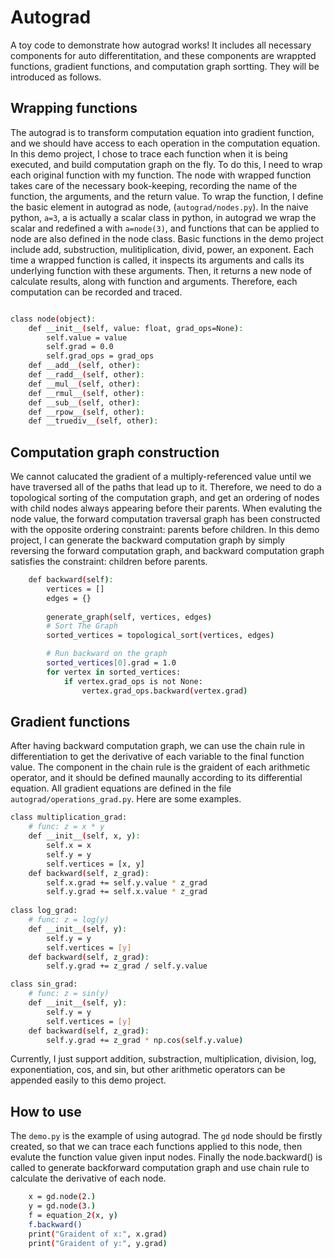 # Autograd
A toy code to demonstrate how autograd works! It includes all necessary components for auto differentitation, and these components are wrappted functions, gradient functions, and computation graph sortting. They will be introduced as follows.

## Wrapping functions
The autograd is to transform computation equation into gradient function, and we should have access to each operation in the computation equation. In this demo project, I chose to trace each function when it is being executed, and build computation graph on the fly. To do this, I need to wrap each original function with my function. The node with wrapped function takes care of the necessary book-keeping, recording the name of the function, the arguments, and the return value. To wrap the function, I define the basic element in autograd as node, (`autograd/nodes.py`). In the naive python, `a=3`, a is actually a scalar class in python, in autograd we wrap the scalar and redefined a with `a=node(3)`, and functions that can be applied to node are also defined in the node class. Basic functions in the demo project include add, substruction, mulitiplication, divid, power, an exponent. Each time a wrapped function is called, it inspects its arguments and calls its underlying function with these arguments. Then, it returns a new node of calculate results, along with function and arguments. Therefore, each computation can be recorded and traced.
```bash

class node(object):
    def __init__(self, value: float, grad_ops=None):
        self.value = value
        self.grad = 0.0 
        self.grad_ops = grad_ops
    def __add__(self, other):
    def __radd__(self, other):
    def __mul__(self, other):
    def __rmul__(self, other):
    def __sub__(self, other):
    def __rpow__(self, other):
    def __truediv__(self, other):
```
## Computation graph construction
We cannot calucated the gradient of a multiply-referenced value until we have traversed all of the paths that lead up to it. Therefore, we need to do a topological sorting of the computation graph, and get an ordering of nodes with child nodes always appearing before their parents. When evaluting the node value, the forward computation traversal graph has been constructed with the opposite ordering constraint: parents before children. In this demo project, I can generate the backward computation graph by simply reversing the forward computation graph, and backward computation graph satisfies the constraint: children before parents.

```bash
    def backward(self):
        vertices = []
        edges = {}
        
        generate_graph(self, vertices, edges)
        # Sort The Graph
        sorted_vertices = topological_sort(vertices, edges)

        # Run backward on the graph
        sorted_vertices[0].grad = 1.0
        for vertex in sorted_vertices:
            if vertex.grad_ops is not None:
                vertex.grad_ops.backward(vertex.grad)
```


## Gradient functions
After having backward computation graph, we can use the chain rule in differentiation to get the derivative of each variable to the final function value. The component in the chain rule is the graident of each arithmetic operator, and it should be defined maunally according to its differential equation. All gradient equations are defined in the file `autograd/operations_grad.py`. Here are some examples.

```bash
class multiplication_grad:
    # func: z = x * y
    def __init__(self, x, y):
        self.x = x
        self.y = y
        self.vertices = [x, y]
    def backward(self, z_grad):
        self.x.grad += self.y.value * z_grad
        self.y.grad += self.x.value * z_grad
        
class log_grad:
    # func: z = log(y)
    def __init__(self, y): 
        self.y = y 
        self.vertices = [y] 
    def backward(self, z_grad):
        self.y.grad += z_grad / self.y.value

class sin_grad:
    # func: z = sin(y)
    def __init__(self, y): 
        self.y = y 
        self.vertices = [y] 
    def backward(self, z_grad):
        self.y.grad += z_grad * np.cos(self.y.value)
```

Currently, I just support addition, substraction, multiplication, division, log, exponentiation, cos, and sin, but other arithmetic operators can be appended easily to this demo project. 

## How to use
The `demo.py` is the example of using autograd. The `gd` node should be firstly created, so that we can trace each functions applied to this node, then evalute the function value given input nodes. Finally the node.backward() is called to generate backforward computation graph and use chain rule to calculate the derivative of each node.
```bash
    x = gd.node(2.)
    y = gd.node(3.)
    f = equation_2(x, y)
    f.backward()
    print("Graident of x:", x.grad)
    print("Graident of y:", y.grad)
```

